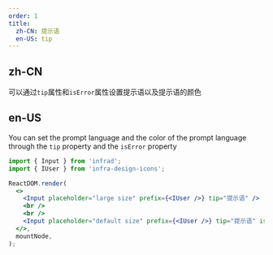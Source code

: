 ```yaml
---
order: 1
title:
  zh-CN: 提示语
  en-US: tip
---
```


## zh-CN

可以通过`tip`属性和`isError`属性设置提示语以及提示语的颜色

## en-US

You can set the prompt language and the color of the prompt language through the `tip` property and the `isError` property

```jsx
import { Input } from 'infrad';
import { IUser } from 'infra-design-icons';

ReactDOM.render(
  <>
    <Input placeholder="large size" prefix={<IUser />} tip="提示语" />
    <br />
    <br />
    <Input placeholder="default size" prefix={<IUser />} tip="提示语" isError={true} />
  </>,
  mountNode,
);
```
